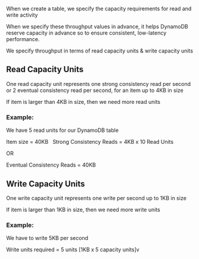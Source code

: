 When we create a table, we specify the capacity requirements for read and write activity
 
 
When we specify these throughput values in advance, it helps DynamoDB reserve capacity in advance so to ensure consistent, low-latency performance.
 
 
We specify throughput in terms of read capacity units & write capacity units 

## Read Capacity Units
One read capacity unit represents one strong consistency read per second or 2 eventual consistency read per second, for an item up to 4KB in size


If item is larger than 4KB in size, then we need more read units
 
### Example:
We have 5 read units for our DynamoDB table


Item size = 40KB
 
Strong Consistency Reads = 4KB x 10 Read Units


OR


Eventual Consistency Reads = 40KB

## Write Capacity Units

One write capacity unit represents one write per second up to 1KB in size


If item is larger than 1KB in size, then we need more write units


### Example:
We have to write 5KB per second 


Write units required = 5 units [1KB x 5 capacity units]v
